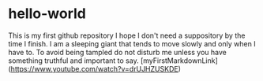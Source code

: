 # hello-world
This is my first github repository I hope I don't need a suppository by the time I finish. 
I am a sleeping giant that tends to move slowly and only when I have to. 
To avoid being tampled do not disturb me unless you have something truthful and important to say. 
[myFirstMarkdownLink] (https://www.youtube.com/watch?v=drUJHZUSKDE)
